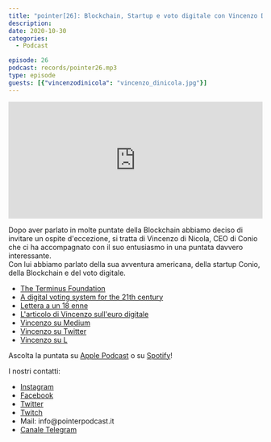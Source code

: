 ```yaml
---
title: "pointer[26]: Blockchain, Startup e voto digitale con Vincenzo Di Nicola"
description:
date: 2020-10-30
categories:
  - Podcast

episode: 26
podcast: records/pointer26.mp3
type: episode
guests: [{"vincenzodinicola": "vincenzo_dinicola.jpg"}]
---
```


<p><iframe src="https://open.spotify.com/embed-podcast/episode/7syRKvNvqBoGenc8MIAnPm" allowtransparency="true" allow="encrypted-media" width="100%" height="232" frameborder="0"></iframe></p>

<!-- wp:paragraph -->
<p>Dopo aver parlato in molte puntate della Blockchain abbiamo deciso di invitare un ospite d'eccezione, si tratta di Vincenzo di Nicola, CEO di Conio che ci ha accompagnato con il suo entusiasmo in una puntata davvero interessante.<br>Con lui abbiamo parlato della sua avventura americana, della startup Conio, della Blockchain e del voto digitale.</p>
<!-- /wp:paragraph -->

<!-- wp:list -->
<ul><li><a href="https://github.com/theterminusfoundation">The Terminus Foundation</a></li><li><a href="https://www.youtube.com/watch?v=rggGwJ-h7bY&amp;feature=youtu.be">A digital voting system for the 21th century</a></li><li><a href="https://vincenzo.me/lettera-nofilter-a-un-18enne-universita-e-lavoro-a-nudo/">Lettera a un 18 enne</a></li><li><a href="https://24plus.ilsole24ore.com/art/l-avvento-euro-digitale-ecco-vantaggi-e-rischi-spiegati-bene-ADs142x">L'articolo di Vincenzo sull'euro digitale</a></li><li><a href="https://medium.com/@vincenzo">Vincenzo su Medium</a></li><li><a href="https://twitter.com/vincenzo">Vincenzo su Twitter</a></li><li><a href="https://www.linkedin.com/in/dinicola/">Vincenzo su L</a></li></ul>
<!-- /wp:list -->

<!-- wp:paragraph -->
<p>Ascolta la puntata su <a href="https://podcasts.apple.com/it/podcast/pointerpodcast/id1465505870">Apple Podcast</a> o su <a href="https://open.spotify.com/show/3XmDzcZv4rCIx1VpWrbrkh">Spotify</a>!</p>
<!-- /wp:paragraph -->

<!-- wp:paragraph -->
<p>I nostri contatti:</p>
<!-- /wp:paragraph -->

<!-- wp:list -->
<ul><li><a href="https://www.instagram.com/pointerpodcast/">Instagram</a></li><li><a href="https://www.facebook.com/pointerPodcast/">Facebook</a></li><li><a href="https://twitter.com/PointerPodcast">Twitter</a></li><li><a href="https://www.twitch.tv/pointerpodcast">Twitch</a></li><li>Mail: info@pointerpodcast.it</li><li><a href="https://t.me/PointerPodcast">Canale Telegram</a></li></ul>
<!-- /wp:list -->